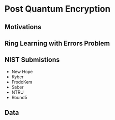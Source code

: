 # Post Quantum Encryption
## Motivations
## Ring Learning with Errors Problem
## NIST Submistions
- New Hope
- Kyber
- FrodoKem
- Saber
- NTRU
- Round5
## Data